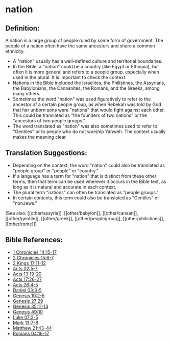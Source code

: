 # nation #

## Definition: ##

A nation is a large group of people ruled by some form of government. The people of a nation often have the same ancestors and share a common ethnicity.

* A "nation" usually has a well-defined culture and territorial boundaries.
* In the Bible, a "nation" could be a country (like Egypt or Ethiopia), but often it is more general and refers to a people group, especially when used in the plural. It is important to check the context.
* Nations in the Bible included the Israelites, the Philistines, the Assyrians, the Babylonians, the Canaanites, the Romans, and the Greeks, among many others.
* Sometimes the word "nation" was used figuratively to refer to the ancestor of a certain people group, as when Rebekah was told by God that her unborn sons were "nations" that would fight against each other. This could be translated as "the founders of two nations" or the "ancestors of two people groups."
* The word translated as "nation" was also sometimes used to refer to "Gentiles" or to people who do not worship Yahweh. The context usually makes the meaning clear.
 
## Translation Suggestions: ##

* Depending on the context, the word "nation" could also be translated as "people group" or "people" or "country."
* If a language has a term for "nation" that is distinct from these other terms, then that term can be used wherever it occurs in the Bible text, as long as it is natural and accurate in each context.
* The plural term "nations" can often be translated as "people groups."
* In certain contexts, this term could also be translated as "Gentiles" or "nonJews."

(See also: [[other/assyria]], [[other/babylon]], [[other/canaan]], [[other/gentile]], [[other/greek]], [[other/peoplegroup]], [[other/philistines]], [[other/rome]])

## Bible References: ##

* [1 Chronicles 14:15-17](en/tn/1ch/help/14/15)
* [2 Chronicles 15:6-7](en/tn/2ch/help/15/06)
* [2 Kings 17:11-12](en/tn/2ki/help/17/11)
* [Acts 02:5-7](en/tn/act/help/02/05)
* [Acts 13:19-20](en/tn/act/help/13/19)
* [Acts 17:26-27](en/tn/act/help/17/26)
* [Acts 26:4-5](en/tn/act/help/26/04)
* [Daniel 03:3-5](en/tn/dan/help/03/03)
* [Genesis 10:2-5](en/tn/gen/help/10/02)
* [Genesis 27:29](en/tn/gen/help/27/29)
* [Genesis 35:11-13](en/tn/gen/help/35/11)
* [Genesis 49:10](en/tn/gen/help/49/10)
* [Luke 07:2-5](en/tn/luk/help/07/02)
* [Mark 13:7-8](en/tn/mrk/help/13/07)
* [Matthew 21:43-44](en/tn/mat/help/21/43)
* [Romans 04:16-17](en/tn/rom/help/04/16)
